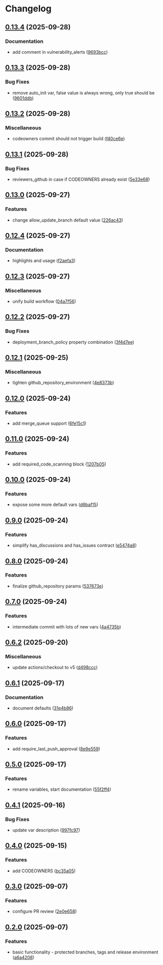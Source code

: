 # Changelog

## [0.13.4](https://github.com/agilecustoms/terraform-github-repo/compare/v0.13.3...v0.13.4) (2025-09-28)

### Documentation

* add comment in vulnerability_alerts ([9693bcc](https://github.com/agilecustoms/terraform-github-repo/commit/9693bcc2a3d9050a141b03442d3688a42a1f2d54))


## [0.13.3](https://github.com/agilecustoms/terraform-github-repo/compare/v0.13.2...v0.13.3) (2025-09-28)

### Bug Fixes

* remove auto_init var, false value is always wrong, only true should be ([9601ddb](https://github.com/agilecustoms/terraform-github-repo/commit/9601ddbac30ea82032bc7a99a5e32430a18d737e))


## [0.13.2](https://github.com/agilecustoms/terraform-github-repo/compare/v0.13.1...v0.13.2) (2025-09-28)

### Miscellaneous

* codeowners commit should not trigger build ([f40ce6e](https://github.com/agilecustoms/terraform-github-repo/commit/f40ce6e9fb4a8607e8273add86c1509d6464560c))


## [0.13.1](https://github.com/agilecustoms/terraform-github-repo/compare/v0.13.0...v0.13.1) (2025-09-28)

### Bug Fixes

* reviewers_github in case if CODEOWNERS already exist ([5e33e68](https://github.com/agilecustoms/terraform-github-repo/commit/5e33e685c6a7d3b3d9e43eda5b0e5392d776edf9))


## [0.13.0](https://github.com/agilecustoms/terraform-github-repo/compare/v0.12.4...v0.13.0) (2025-09-27)

### Features

* change allow_update_branch default value ([226ac43](https://github.com/agilecustoms/terraform-github-repo/commit/226ac4317aa5109e629d90e4fe8ff58402f8f271))


## [0.12.4](https://github.com/agilecustoms/terraform-github-repo/compare/v0.12.3...v0.12.4) (2025-09-27)

### Documentation

* highlights and usage ([f2aefa3](https://github.com/agilecustoms/terraform-github-repo/commit/f2aefa31dfd0b5afe3100d383d28de39e745d995))


## [0.12.3](https://github.com/agilecustoms/terraform-github-repo/compare/v0.12.2...v0.12.3) (2025-09-27)

### Miscellaneous

* unify build workflow ([04a7f56](https://github.com/agilecustoms/terraform-github-repo/commit/04a7f56b294e60f79cc2ac155741a135676f8dba))


## [0.12.2](https://github.com/agilecustoms/terraform-github-repo/compare/v0.12.1...v0.12.2) (2025-09-27)

### Bug Fixes

* deployment_branch_policy property combination ([3f4d7ee](https://github.com/agilecustoms/terraform-github-repo/commit/3f4d7ee54f99fa99416a14b7d5a98c7fb620cffa))


## [0.12.1](https://github.com/agilecustoms/terraform-github-repo/compare/v0.12.0...v0.12.1) (2025-09-25)

### Miscellaneous

* tighten github_repository_environment ([4e8373b](https://github.com/agilecustoms/terraform-github-repo/commit/4e8373b3241407849a3751ad08d6e2f0c8fa43cc))


## [0.12.0](https://github.com/agilecustoms/terraform-github-repo/compare/v0.11.0...v0.12.0) (2025-09-24)

### Features

* add merge_queue support ([6fe15c1](https://github.com/agilecustoms/terraform-github-repo/commit/6fe15c1b8e6ec7b3b2bce31ae2ff89440cea811f))


## [0.11.0](https://github.com/agilecustoms/terraform-github-repo/compare/v0.10.0...v0.11.0) (2025-09-24)

### Features

* add required_code_scanning block ([1207b05](https://github.com/agilecustoms/terraform-github-repo/commit/1207b05e7dd065626f43dc18a77c4bc76da340b0))


## [0.10.0](https://github.com/agilecustoms/terraform-github-repo/compare/v0.9.0...v0.10.0) (2025-09-24)

### Features

* expose some more default vars ([d6baf15](https://github.com/agilecustoms/terraform-github-repo/commit/d6baf1569e590b1bb70db2c0288e5e70160f7894))


## [0.9.0](https://github.com/agilecustoms/terraform-github-repo/compare/v0.8.0...v0.9.0) (2025-09-24)

### Features

* simplify has_discussions and has_issues contract ([e5474a8](https://github.com/agilecustoms/terraform-github-repo/commit/e5474a884af110a5eaaaff5957f1203484f77eab))


## [0.8.0](https://github.com/agilecustoms/terraform-github-repo/compare/v0.7.0...v0.8.0) (2025-09-24)

### Features

* finalize github_repository params ([537673e](https://github.com/agilecustoms/terraform-github-repo/commit/537673e4b378d19947d337adb52d0c1dc8164573))


## [0.7.0](https://github.com/agilecustoms/terraform-github-repo/compare/v0.6.2...v0.7.0) (2025-09-24)

### Features

* intermediate commit with lots of new vars ([4a4735b](https://github.com/agilecustoms/terraform-github-repo/commit/4a4735b6de8bbcd2414f3c0fe42089d4865b2f8a))


## [0.6.2](https://github.com/agilecustoms/terraform-github-repo/compare/v0.6.1...v0.6.2) (2025-09-20)

### Miscellaneous

* update actions/checkout to v5 ([d498ccc](https://github.com/agilecustoms/terraform-github-repo/commit/d498cccf4708f2a6da8621dec63243bb6017afde))


## [0.6.1](https://github.com/agilecustoms/terraform-github-repo/compare/v0.6.0...v0.6.1) (2025-09-17)

### Documentation

* document defaults ([31e4b86](https://github.com/agilecustoms/terraform-github-repo/commit/31e4b86f7b7b17c8c841b1268f6dda4841ad6501))


## [0.6.0](https://github.com/agilecustoms/terraform-github-repo/compare/v0.5.0...v0.6.0) (2025-09-17)

### Features

* add require_last_push_approval ([8e9e559](https://github.com/agilecustoms/terraform-github-repo/commit/8e9e5599f96e096e9bd3e4cc2132c087b4be0270))


## [0.5.0](https://github.com/agilecustoms/terraform-github-repo/compare/v0.4.1...v0.5.0) (2025-09-17)

### Features

* rename variables, start documentation ([55f2ff4](https://github.com/agilecustoms/terraform-github-repo/commit/55f2ff458fb10e7560342e1c59f7cb7ad92dd30f))


## [0.4.1](https://github.com/agilecustoms/terraform-github-repo/compare/v0.4.0...v0.4.1) (2025-09-16)

### Bug Fixes

* update var description ([997fc97](https://github.com/agilecustoms/terraform-github-repo/commit/997fc97e8b59ec4ba6d7f289a75c1e200d41e669))


## [0.4.0](https://github.com/agilecustoms/terraform-github-repo/compare/v0.3.0...v0.4.0) (2025-09-15)

### Features

* add CODEOWNERS ([bc35a05](https://github.com/agilecustoms/terraform-github-repo/commit/bc35a055f2ca2677f700b6a5c0c2c545230fce60))


## [0.3.0](https://github.com/agilecustoms/terraform-github-repo/compare/v0.2.0...v0.3.0) (2025-09-07)

### Features

* configure PR review ([2e0e658](https://github.com/agilecustoms/terraform-github-repo/commit/2e0e65863fb2ea16d30f0037853cc7e1eaacd4cc))


## [0.2.0](https://github.com/agilecustoms/terraform-github-repo/compare/v0.1.0...v0.2.0) (2025-09-07)

### Features

* basic functionality - protected branches, tags and release environment ([a6a4208](https://github.com/agilecustoms/terraform-github-repo/commit/a6a420824170dceeab2fb02b483835dacf3d6748))